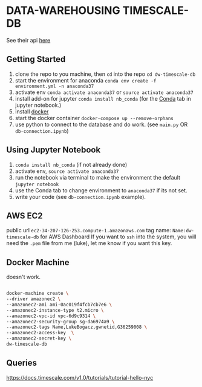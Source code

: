 # DATA-WAREHOUSING TIMESCALE-DB

See their api [here](https://docs.timescale.com/v1.0/api)

## Getting Started
1. clone the repo to you machine, then `cd` into the repo `cd dw-timescale-db`
2. start the environment for anaconda `conda env create -f environment.yml -n anaconda37`
3. activate env `conda activate anaconda37` or `source activate anaconda37`
4. install add-on for jupyter `conda install nb_conda` (for the [Conda](https://github.com/Anaconda-Platform/nb_conda) tab in jupyter notebook.)
5. install [docker](https://docs.docker.com/install/)
6. start the docker container `docker-compose up --remove-orphans`
7. use python to connect to the database and do work. (see `main.py` OR `db-connection.ipynb`)

## Using Jupyter Notebook
1. `conda install nb_conda` (if not already done)
2. activate env, `source activate anaconda37`
3. run the notebook via terminal to make the environment the default `jupyter notebook`
4. use the Conda tab to change environment to `anaconda37` if its not set.
5. write your code (see `db-connection.ipynb` example).


## AWS EC2
public url `ec2-34-207-126-253.compute-1.amazonaws.com`
tag name: `Name:dw-timescale-db` for AWS Dashboard
If you want to `ssh` into the system, you will need the `.pem` file from me (luke), let me know if you want this key.

## Docker Machine
doesn't work.
```bash

docker-machine create \
--driver amazonec2 \
--amazonec2-ami ami-0ac019f4fcb7cb7e6 \
--amazonec2-instance-type t2.micro \
--amazonec2-vpc-id vpc-6d9c9314 \
--amazonec2-security-group sg-da6974a9 \
--amazonec2-tags Name,LukeBogacz,gwnetid,G36259008 \
--amazonec2-access-key  \
--amazonec2-secret-key \
dw-timescale-db

```

## Queries
https://docs.timescale.com/v1.0/tutorials/tutorial-hello-nyc
